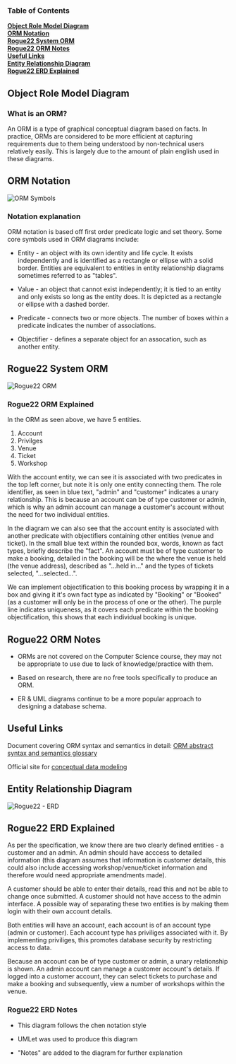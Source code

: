 ### Table of Contents
**[Object Role Model Diagram](#object-role-model-diagram)**<br>
**[ORM Notation](#orm-notation)**<br>
**[Rogue22 System ORM](#rogue22-system-orm)**<br>
**[Rogue22 ORM Notes](#rogue22-orm-notes)**<br>
**[Useful Links](#useful-links)**<br>
**[Entity Relationship Diagram](#entity-relationship-diagram)**<br>
**[Rogue22 ERD Explained](#rogue22-erd-explained)**<br>

## Object Role Model Diagram

### What is an ORM?

An ORM is a type of graphical conceptual diagram based on facts. In practice, ORMs are considered to be more efficient at capturing requirements due to them being understood by non-technical users relatively easily. This is largely due to the amount of plain english used in these diagrams. 

## ORM Notation

![ORM Symbols](https://www.softwareideas.net/i/DirectImage/1933/orm-symbols-overview)


### Notation explanation

ORM notation is based off first order predicate logic and set theory. Some core symbols used in ORM diagrams include:

* Entity - an object with its own identity and life cycle. It exists independently and is identified as a rectangle or ellipse with a solid border. Entities are equivalent to entities in entity relationship diagrams sometimes referred to as "tables".

* Value - an object that cannot exist independently; it is tied to an entity and only exists so long as the entity does. It is depicted as a rectangle or ellipse with a dashed border.

* Predicate - connects two or more objects. The number of boxes within a predicate indicates the number of associations.

* Objectifier - defines a separate object for an assocation, such as another entity.

## Rogue22 System ORM

![Rogue22 ORM](https://github.com/ruthlennonatu/rogue22/blob/dev/Documentation/Database/rogue22_ORM.png)

### Rogue22 ORM Explained

In the ORM as seen above, we have 5 entities.

1. Account
2. Privilges
3. Venue
4. Ticket
5. Workshop

With the account entity, we can see it is associated with two predicates in the top left corner, but note it is only one entity connecting them. The role identifier, as seen in blue text, "admin" and "customer" indicates a unary relationship. This is because an account can be of type customer or admin, which is why an admin account can manage a customer's account without the need for two individual entities.

In the diagram we can also see that the account entity is associated with another predicate with objectifiers containing other entities (venue and ticket). In the small blue text within the rounded box, words, known as fact types, briefly describe the "fact". An account must be of type customer to make a booking, detailed in the booking will be the where the venue is held (the venue address), described as "...held in..." and the types of tickets selected, "...selected...".

We can implement objectification to this booking process by wrapping it in a box and giving it it's own fact type as indicated by "Booking" or "Booked" (as a customer will only be in the process of one or the other). The purple line indicates uniqueness, as it covers each predicate within the booking objectification, this shows that each individual booking is unique.

## Rogue22 ORM Notes

* ORMs are not covered on the Computer Science course, they may not be appropriate to use due to lack of knowledge/practice with them.

* Based on research, there are no free tools specifically to produce an ORM.

* ER & UML diagrams continue to be a more popular approach to designing a database schema.

## Useful Links
Document covering ORM syntax and semantics in detail: [ORM abstract syntax and semantics glossary](https://gitlab.com/orm-syntax-and-semantics/orm-syntax-and-semantics-docs)

Official site for [conceptual data modeling](http://www.orm.net/#:~:text=Dr%20Terry%20Halpin%20is%20a,and%20over%20200%20technical%20papers.)


## Entity Relationship Diagram

![Rogue22 - ERD](https://github.com/ruthlennonatu/rogue22/blob/dev/Documentation/Database/rogue22_ERD_chennnotation.png)

## Rogue22 ERD Explained

As per the specification, we know there are two clearly defined entities - a customer and an admin. An admin should have acccess to detailed information (this diagram assumes that information is customer details, this could also include accessing workshop/venue/ticket information and therefore would need appropriate amendments made).

A customer should be able to enter their details, read this and not be able to change once submitted. A customer should not have access to the admin interface. A possible way of separating these two entities is by making them login with their own account details. 

Both entities will have an account, each account is of an account type (admin or customer). Each account type has priviliges associated with it. By implementing priviliges, this promotes database security by restricting access to data.

Because an account can be of type customer or admin, a unary relationship is shown. An admin account can manage a customer account's details. If logged into a customer account, they can select tickets to purchase and make a booking and subsequently, view a number of workshops within the venue.

### Rogue22 ERD Notes

* This diagram follows the chen notation style

* UMLet was used to produce this diagram

* "Notes" are added to the diagram for further explanation